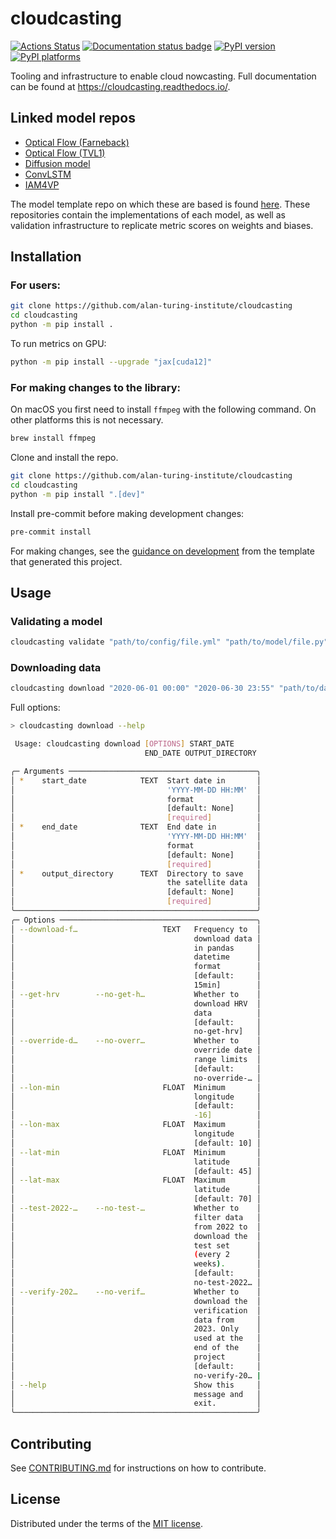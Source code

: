 # cloudcasting

[![Actions Status][actions-badge]][actions-link]
[![Documentation status badge](https://readthedocs.org/projects/cloudcasting/badge/?version=latest)](https://cloudcasting.readthedocs.io/en/latest/?badge=latest)
[![PyPI version][pypi-version]][pypi-link]
[![PyPI platforms][pypi-platforms]][pypi-link]

Tooling and infrastructure to enable cloud nowcasting. Full documentation can be found at https://cloudcasting.readthedocs.io/.

## Linked model repos
- [Optical Flow (Farneback)](https://github.com/alan-turing-institute/ocf-optical-flow)
- [Optical Flow (TVL1)](https://github.com/alan-turing-institute/ocf-optical-flow-tvl1)
- [Diffusion model](https://github.com/alan-turing-institute/ocf-diffusion)
- [ConvLSTM](https://github.com/alan-turing-institute/ocf-convLSTM)
- [IAM4VP](https://github.com/alan-turing-institute/ocf-iam4vp)

The model template repo on which these are based is found [here](https://github.com/alan-turing-institute/ocf-model-template). These repositories contain the implementations of each model, as well as validation infrastructure to replicate metric scores on weights and biases.

## Installation

### For users:

```zsh
git clone https://github.com/alan-turing-institute/cloudcasting
cd cloudcasting
python -m pip install .
```

To run metrics on GPU:

```zsh
python -m pip install --upgrade "jax[cuda12]"
```
### For making changes to the library:

On macOS you first need to install `ffmpeg` with the following command. On other platforms this is
not necessary.

```bash
brew install ffmpeg
```

Clone and install the repo.

```bash
git clone https://github.com/alan-turing-institute/cloudcasting
cd cloudcasting
python -m pip install ".[dev]"
```

Install pre-commit before making development changes:

```bash
pre-commit install
```

For making changes, see the [guidance on development](https://github.com/alan-turing-institute/python-project-template?tab=readme-ov-file#setting-up-a-new-project) from the template that generated this project.

## Usage

### Validating a model
```bash
cloudcasting validate "path/to/config/file.yml" "path/to/model/file.py"
```

### Downloading data
```bash
cloudcasting download "2020-06-01 00:00" "2020-06-30 23:55" "path/to/data/save/dir"
```

Full options:

```bash
> cloudcasting download --help

 Usage: cloudcasting download [OPTIONS] START_DATE
                              END_DATE OUTPUT_DIRECTORY

╭─ Arguments ──────────────────────────────────────────╮
│ *    start_date            TEXT  Start date in       │
│                                  'YYYY-MM-DD HH:MM'  │
│                                  format              │
│                                  [default: None]     │
│                                  [required]          │
│ *    end_date              TEXT  End date in         │
│                                  'YYYY-MM-DD HH:MM'  │
│                                  format              │
│                                  [default: None]     │
│                                  [required]          │
│ *    output_directory      TEXT  Directory to save   │
│                                  the satellite data  │
│                                  [default: None]     │
│                                  [required]          │
╰──────────────────────────────────────────────────────╯
╭─ Options ────────────────────────────────────────────╮
│ --download-f…                   TEXT   Frequency to  │
│                                        download data │
│                                        in pandas     │
│                                        datetime      │
│                                        format        │
│                                        [default:     │
│                                        15min]        │
│ --get-hrv        --no-get-h…           Whether to    │
│                                        download HRV  │
│                                        data          │
│                                        [default:     │
│                                        no-get-hrv]   │
│ --override-d…    --no-overr…           Whether to    │
│                                        override date │
│                                        range limits  │
│                                        [default:     │
│                                        no-override-… │
│ --lon-min                       FLOAT  Minimum       │
│                                        longitude     │
│                                        [default:     │
│                                        -16]          │
│ --lon-max                       FLOAT  Maximum       │
│                                        longitude     │
│                                        [default: 10] │
│ --lat-min                       FLOAT  Minimum       │
│                                        latitude      │
│                                        [default: 45] │
│ --lat-max                       FLOAT  Maximum       │
│                                        latitude      │
│                                        [default: 70] │
│ --test-2022-…    --no-test-…           Whether to    │
│                                        filter data   │
│                                        from 2022 to  │
│                                        download the  │
│                                        test set      │
│                                        (every 2      │
│                                        weeks).       │
│                                        [default:     │
│                                        no-test-2022… │
│ --verify-202…    --no-verif…           Whether to    │
│                                        download the  │
│                                        verification  │
│                                        data from     │
│                                        2023. Only    │
│                                        used at the   │
│                                        end of the    │
│                                        project       │
│                                        [default:     │
│                                        no-verify-20… |
│ --help                                 Show this     │
│                                        message and   │
│                                        exit.         │
╰──────────────────────────────────────────────────────╯
```

## Contributing

See [CONTRIBUTING.md](CONTRIBUTING.md) for instructions on how to contribute.

## License

Distributed under the terms of the [MIT license](LICENSE).


<!-- prettier-ignore-start -->
[actions-badge]:            https://github.com/alan-turing-institute/cloudcasting/actions/workflows/ci.yml/badge.svg?branch=main
[actions-link]:             https://github.com/alan-turing-institute/cloudcasting/actions
[pypi-link]:                https://pypi.org/project/cloudcasting/
[pypi-platforms]:           https://img.shields.io/pypi/pyversions/cloudcasting
[pypi-version]:             https://img.shields.io/pypi/v/cloudcasting
<!-- prettier-ignore-end -->

